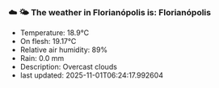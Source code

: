 ### ☁️ 🌤️  The weather in Florianópolis is: Florianópolis

- Temperature: 18.9°C
- On flesh: 19.17°C
- Relative air humidity: 89%
- Rain: 0.0 mm
- Description: Overcast clouds
- last updated: 2025-11-01T06:24:17.992604
